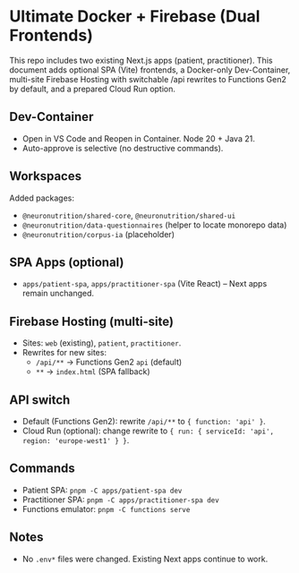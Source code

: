 # Ultimate Docker + Firebase (Dual Frontends)

This repo includes two existing Next.js apps (patient, practitioner). This document adds optional SPA (Vite) frontends, a Docker-only Dev-Container, multi-site Firebase Hosting with switchable /api rewrites to Functions Gen2 by default, and a prepared Cloud Run option.

## Dev-Container
- Open in VS Code and Reopen in Container. Node 20 + Java 21.
- Auto-approve is selective (no destructive commands).

## Workspaces
Added packages:
- `@neuronutrition/shared-core`, `@neuronutrition/shared-ui`
- `@neuronutrition/data-questionnaires` (helper to locate monorepo data)
- `@neuronutrition/corpus-ia` (placeholder)

## SPA Apps (optional)
- `apps/patient-spa`, `apps/practitioner-spa` (Vite React) – Next apps remain unchanged.

## Firebase Hosting (multi-site)
- Sites: `web` (existing), `patient`, `practitioner`.
- Rewrites for new sites:
  - `/api/**` → Functions Gen2 `api` (default)
  - `**` → `index.html` (SPA fallback)

## API switch
- Default (Functions Gen2): rewrite `/api/**` to `{ function: 'api' }`.
- Cloud Run (optional): change rewrite to `{ run: { serviceId: 'api', region: 'europe-west1' } }`.

## Commands
- Patient SPA: `pnpm -C apps/patient-spa dev`
- Practitioner SPA: `pnpm -C apps/practitioner-spa dev`
- Functions emulator: `pnpm -C functions serve`

## Notes
- No `.env*` files were changed. Existing Next apps continue to work.

